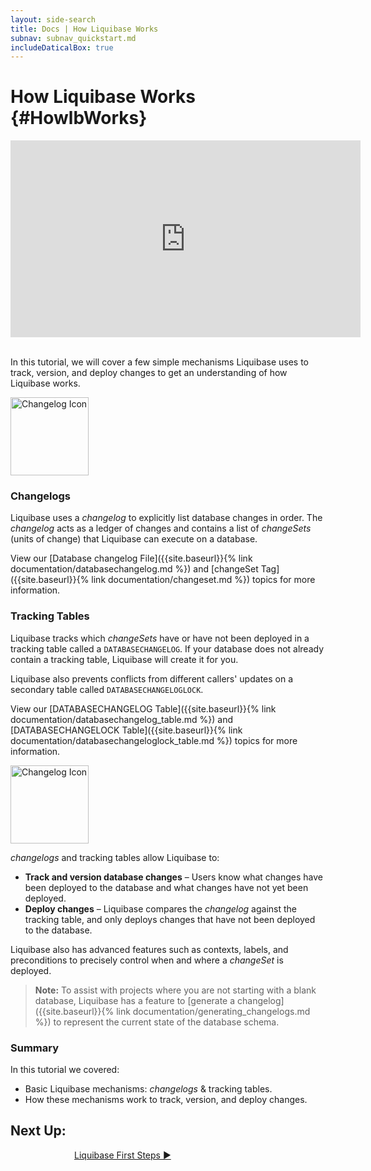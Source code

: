 ```yaml
---
layout: side-search
title: Docs | How Liquibase Works 
subnav: subnav_quickstart.md
includeDaticalBox: true
---
```


# How Liquibase Works {#HowlbWorks}
<div align="center"><iframe width="560" height="315" src="https://www.youtube.com/embed/5AnCHzVa_7o" frameborder="0" allow="accelerometer; autoplay; encrypted-media; gyroscope; picture-in-picture" allowfullscreen></iframe></div>
<br>

In this tutorial, we will cover a few simple mechanisms Liquibase uses to track, version, and deploy changes to get an understanding of how Liquibase works.

<div class="tile-container">
    <div class="tile-item">
        <img src="{{site.baseurl}}{% link images/quickstart/changelog-icon.png %}" width="125px" align="center" alt="Changelog Icon">
    </div>

<div class="tile-item" markdown="1">

### Changelogs
Liquibase uses a *changelog* to explicitly list database changes in order. The *changelog* acts as a ledger of changes and contains a list of *changeSets* (units of change) that Liquibase can execute on a database.

View our [Database changelog File]({{site.baseurl}}{% link documentation/databasechangelog.md %}) and [changeSet Tag]({{site.baseurl}}{% link documentation/changeset.md %}) topics for more information.
</div>
</div>
<!-- >**Note:** It is a best practice to ensure that each changeSet is as atomic a change as possible to avoid failed statements from leaving the database in an unknown state; however, it is possible to treat a large SQL script as a single changeSet. -->

<div class="tile-container">
    <div class="tile-item" markdown="1">

### Tracking Tables
Liquibase tracks which *changeSets* have or have not been deployed in a tracking table called a `DATABASECHANGELOG`. If your database does not already contain a tracking table, Liquibase will create it for you. 

Liquibase also prevents conflicts from different callers' updates on a secondary table called `DATABASECHANGELOGLOCK`.

View our [DATABASECHANGELOG Table]({{site.baseurl}}{% link documentation/databasechangelog_table.md %}) and [DATABASECHANGELOCK Table]({{site.baseurl}}{% link documentation/databasechangeloglock_table.md %}) topics for more information.
</div>
<div class="tile-item">
    <img src="{{site.baseurl}}{% link images/quickstart/tables-icon.png %}" width="125px" align="center" alt="Changelog Icon">
</div>
</div>

<!--
>**Note:** It is possible to specify where (which catalog/schema) the tables should be created. -->
    
*changelogs* and tracking tables allow Liquibase to:
- **Track and version database changes** – Users know what changes have been deployed to the database and what changes have not yet been deployed.
- **Deploy changes** – Liquibase compares the *changelog* against the tracking table, and only deploys changes that have not been deployed to the database. 

Liquibase also has advanced features such as contexts, labels, and preconditions to precisely control when and where a *changeSet* is deployed.

>**Note:** To assist with projects where you are not starting with a blank database, Liquibase has a feature to [generate a changelog]({{site.baseurl}}{% link documentation/generating_changelogs.md %}) to represent the current state of the database schema.

### Summary
In this tutorial we covered:
-   Basic Liquibase mechanisms: *changelogs* & tracking tables.
-   How these mechanisms work to track, version, and deploy changes.

## **Next Up:** 
<div class="cta-container" style="margin-left: auto; margin-right: auto; width: 300px; height: 50px">
<div class="cta cta--block"><a href="{{site.baseurl}}{% link get_started/lb-first-steps.md %}">Liquibase First Steps ►</a></div></div>
